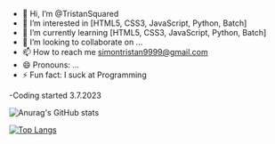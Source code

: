 - 👋 Hi, I’m @TristanSquared
- 👀 I’m interested in [HTML5, CSS3, JavaScript, Python, Batch]
- 🌱 I’m currently learning [HTML5, CSS3, JavaScript, Python, Batch]
- 💞️ I’m looking to collaborate on ...
- 📫 How to reach me simontristan9999@gmail.com
- 😄 Pronouns: ...
- ⚡ Fun fact: I suck at Programming
  
-Coding started 3.7.2023

![Anurag's GitHub stats](https://github-readme-stats.vercel.app/api?username=TristanSquared&show_icons=true&theme=radical)

[![Top Langs](https://github-readme-stats.vercel.app/api/top-langs/?username=TristanSquared&layout=Demo)](https://github.com/anuraghazra/github-readme-stats)
<!---
TristanSquared/TristanSquared is a ✨ special ✨ repository because its `README.md` (this file) appears on your GitHub profile.
You can click the Preview link to take a look at your changes.
--->
